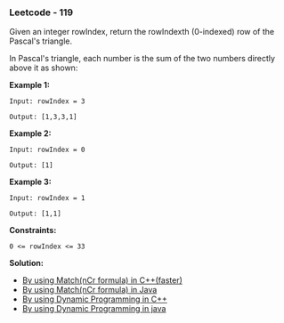 ### Leetcode - 119

Given an integer rowIndex, return the rowIndexth (0-indexed) row of the Pascal's triangle.

In Pascal's triangle, each number is the sum of the two numbers directly above it as shown:


**Example 1:**

```
Input: rowIndex = 3

Output: [1,3,3,1]
```

**Example 2:**

```
Input: rowIndex = 0

Output: [1]
```

**Example 3:**

```
Input: rowIndex = 1

Output: [1,1]
```

**Constraints:**

`0 <= rowIndex <= 33`
 
 **Solution:**
 
 - [By using Match(nCr formula) in C++(faster)](https://github.com/Ajay2521/Competitive-Programming/blob/main/Array/Pascal's%20Triangle%20II/By%20Math(nCr).cpp)
 - [By using Match(nCr formula) in Java](https://github.com/Ajay2521/Competitive-Programming/blob/main/Array/Pascal's%20Triangle%20II/By%20Math(nCr).java)
 - [By using Dynamic Programming in C++](https://github.com/Ajay2521/Competitive-Programming/blob/main/Array/Pascal's%20Triangle%20II/By%20Dynamic%20Programming.cpp)
 - [By using Dynamic Programming in java](https://github.com/Ajay2521/Competitive-Programming/blob/main/Array/Pascal's%20Triangle%20II/By%20Dynamic%20Programming.java)

